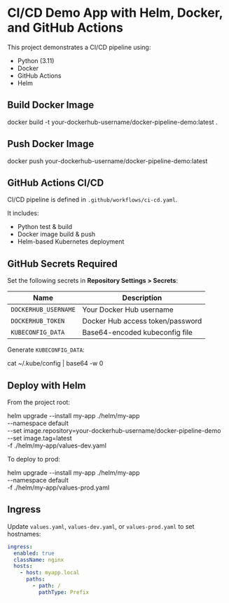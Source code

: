 # CI/CD Demo App with Helm, Docker, and GitHub Actions

This project demonstrates a CI/CD pipeline using:

- Python (3.11)
- Docker
- GitHub Actions
- Helm



## Build Docker Image
docker build -t your-dockerhub-username/docker-pipeline-demo:latest .

## Push Docker Image
docker push your-dockerhub-username/docker-pipeline-demo:latest


## GitHub Actions CI/CD

CI/CD pipeline is defined in `.github/workflows/ci-cd.yaml`.

It includes:
- Python test & build
- Docker image build & push
- Helm-based Kubernetes deployment



## GitHub Secrets Required

Set the following secrets in **Repository Settings > Secrets**:

| Name               | Description                          |
|--------------------|--------------------------------------|
| `DOCKERHUB_USERNAME` | Your Docker Hub username            |
| `DOCKERHUB_TOKEN`    | Docker Hub access token/password    |
| `KUBECONFIG_DATA`    | Base64-encoded kubeconfig file      |

Generate `KUBECONFIG_DATA`:

cat ~/.kube/config | base64 -w 0



## Deploy with Helm

From the project root:

helm upgrade --install my-app ./helm/my-app \
  --namespace default \
  --set image.repository=your-dockerhub-username/docker-pipeline-demo \
  --set image.tag=latest \
  -f ./helm/my-app/values-dev.yaml


To deploy to prod:

helm upgrade --install my-app ./helm/my-app \
  --namespace default \
  -f ./helm/my-app/values-prod.yaml



## Ingress

Update `values.yaml`, `values-dev.yaml`, or `values-prod.yaml` to set hostnames:

```yaml
ingress:
  enabled: true
  className: nginx
  hosts:
    - host: myapp.local
      paths:
        - path: /
          pathType: Prefix
```
